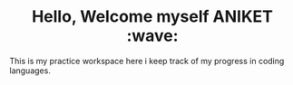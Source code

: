 <h1 align="center">Hello, Welcome myself ANIKET :wave:</h1>
<p>This is my practice workspace here i keep track of my progress in coding languages.</p>
